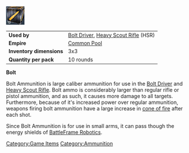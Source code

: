 ![](/images/bolt.jpg "bolt.jpg")

|                          |                                                                                                  |
| ------------------------ | ------------------------------------------------------------------------------------------------ |
| **Used by**              | [Bolt Driver](/Bolt_Driver "wikilink"), [Heavy Scout Rifle](/Heavy_Scout_Rifle "wikilink") (HSR) |
| **Empire**               | [Common Pool](/Common_Pool "wikilink")                                                           |
| **Inventory dimensions** | 3x3                                                                                              |
| **Quantity per pack**    | 10 rounds                                                                                        |

**Bolt**

Bolt Ammunition is large caliber ammunition for use in the [Bolt
Driver](/Bolt_Driver "wikilink") and [Heavy Scout
Rifle](/Heavy_Scout_Rifle "wikilink"). Bolt ammo is considerably larger
than regular rifle or pistol ammunition, and as such, it causes more
damage to all targets. Furthermore, because of it's increased power over
regular ammunition, weapons firing bolt ammunition have a large increase
in [cone of fire](/cone_of_fire "wikilink") after each shot.

Since Bolt Ammunition is for use in small arms, it can pass though the
energy shields of [BattleFrame
Robotics](/BattleFrame_Robotics "wikilink").

[Category:Game Items](/Category:Game_Items "wikilink")
[Category:Ammunition](/Category:Ammunition "wikilink")
